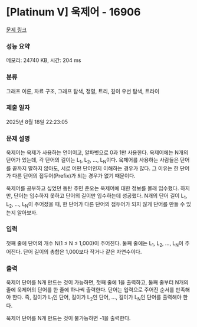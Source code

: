 # [Platinum V] 욱제어 - 16906 

[문제 링크](https://www.acmicpc.net/problem/16906) 

### 성능 요약

메모리: 24740 KB, 시간: 204 ms

### 분류

그래프 이론, 자료 구조, 그래프 탐색, 정렬, 트리, 깊이 우선 탐색, 트라이

### 제출 일자

2025년 8월 18일 22:23:05

### 문제 설명

<p>욱제어는 욱제가 사용하는 언어이고, 알파벳으로 0과 1만 사용한다. 욱제어에는 N개의 단어가 있는데, 각 단어의 길이는 L<sub>1</sub>, L<sub>2</sub>, ..., L<sub>N</sub>이다. 욱제어를 사용하는 사람들은 단어를 끝까지 말하지 않아도, 서로 어떤 단어인지 이해하는 경우가 많다. 그 이유는 한 단어가 다른 단어의 접두어(Prefix)가 되는 경우가 없기 때문이다.</p>

<p>욱제어를 공부하고 싶었던 동탄 주민 준오는 욱제어에 대한 정보를 몰래 입수했다. 하지만, 단어는 입수하지 못하고 단어의 길이만 입수하는데 성공했다. N개의 단어 길이 L<sub>1</sub>, L<sub>2</sub>, ..., L<sub>N</sub>이 주어졌을 때, 한 단어가 다른 단어의 접두어가 되지 않게 단어를 만들 수 있는지 알아보자.</p>

### 입력 

 <p>첫째 줄에 단어의 개수 N(1 ≤ N ≤ 1,000)이 주어진다. 둘째 줄에는 L<sub>1</sub>, L<sub>2</sub>, ..., L<sub>N</sub>이 주어진다. 단어 길이의 총합은 1,000보다 작거나 같은 자연수이다.</p>

### 출력 

 <p>욱제어 단어를 N개 만드는 것이 가능하면, 첫째 줄에 1을 출력하고, 둘째 줄부터 N개의 줄에 욱제어의 단어를 한 줄에 하나씩 출력한다. 단어는 입력으로 주어진 순서를 만족해야 한다. 즉, 길이가 L<sub>1</sub>인 단어, 길이가 L<sub>2</sub>인 단어, ..., 길이가 L<sub>N</sub>인 단어를 출력해야 한다.</p>

<p>욱제어 단어를 N개 만드는 것이 불가능하면 -1을 출력한다.</p>

